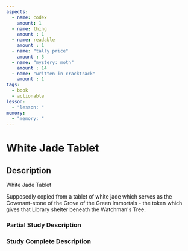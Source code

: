 ```yaml
---
aspects: 
  - name: codex
    amount: 1
  - name: thing
    amount : 1
  - name: readable
    amount : 1
  - name: "tally price"
    amount : 5
  - name: "mystery: moth"
    amount : 14
  - name: "written in cracktrack"
    amount : 1
tags:
  - book
  - actionable
lesson:
  - "lesson: "
memory:
  - "memory: "
---
```


# White Jade Tablet

## Description
White Jade Tablet

Supposedly copied from a tablet of white jade which serves as the Covenant-stone of the Grove of the Green Immortals - the token which gives that Library shelter beneath the Watchman's Tree.
### Partial Study Description

### Study Complete Description
